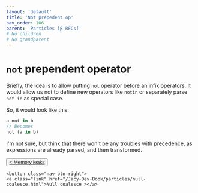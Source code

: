 ```yaml
---
layout: 'default'
title: 'Not prepedent op'
nav_order: 106
parent: 'Particles [β RFCs]'
# No children
# No grandparent
---
```


# `not` prependent operator

Briefly, the idea is to allow putting `not` operator before an infix operators. 
It would allow us not to define new operators like `notin` or separately parse `not in` as special case. 

So, it would look like this:
```rust
a not in b
// Becomes
not (a in b)
```

I'm not sure, but think that there won't be any troubles with precedence, as expressions are already parsed, and then transformed.
<div class="nav-btn-block">
    <button class="nav-btn left">
    <a class="link" href="/Jacy-Dev-Book/particles/memory-leaks.html">< Memory leaks</a>
</button>

    <button class="nav-btn right">
    <a class="link" href="/Jacy-Dev-Book/particles/null-coalesce.html">Null coalesce ></a>
</button>

</div>
